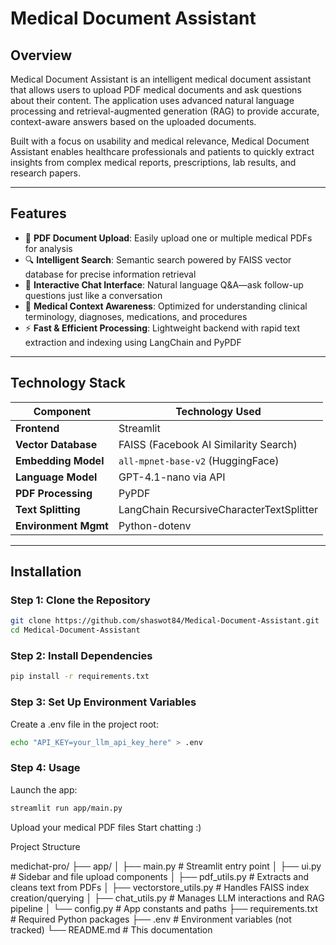 # Medical Document Assistant

## Overview

Medical Document Assistant is an intelligent medical document assistant that allows users to upload PDF medical documents and ask questions about their content. The application uses advanced natural language processing and retrieval-augmented generation (RAG) to provide accurate, context-aware answers based on the uploaded documents.

Built with a focus on usability and medical relevance, Medical Document Assistant enables healthcare professionals and patients to quickly extract insights from complex medical reports, prescriptions, lab results, and research papers.

---

## Features

- 📁 **PDF Document Upload**: Easily upload one or multiple medical PDFs for analysis  
- 🔍 **Intelligent Search**: Semantic search powered by FAISS vector database for precise information retrieval  
- 💬 **Interactive Chat Interface**: Natural language Q&A—ask follow-up questions just like a conversation  
- 🏥 **Medical Context Awareness**: Optimized for understanding clinical terminology, diagnoses, medications, and procedures  
- ⚡ **Fast & Efficient Processing**: Lightweight backend with rapid text extraction and indexing using LangChain and PyPDF  

---

## Technology Stack

| Component               | Technology Used                          |
|------------------------|------------------------------------------|
| **Frontend**           | Streamlit                                |
| **Vector Database**    | FAISS (Facebook AI Similarity Search)     |
| **Embedding Model**    | `all-mpnet-base-v2` (HuggingFace)         |
| **Language Model**     | GPT-4.1-nano via  API               |
| **PDF Processing**     | PyPDF                                      |
| **Text Splitting**     | LangChain RecursiveCharacterTextSplitter  |
| **Environment Mgmt**   | Python-dotenv                            |

---

## Installation

### Step 1: Clone the Repository
```bash
git clone https://github.com/shaswot84/Medical-Document-Assistant.git
cd Medical-Document-Assistant
```
### Step 2: Install Dependencies
```bash
pip install -r requirements.txt
```
### Step 3: Set Up Environment Variables
Create a .env file in the project root:
```bash
echo "API_KEY=your_llm_api_key_here" > .env
```
### Step 4: Usage
Launch the app:
```bash
streamlit run app/main.py
```
Upload your medical PDF files
Start chatting :) 

Project Structure

medichat-pro/
├── app/
│   ├── main.py              # Streamlit entry point
│   ├── ui.py                # Sidebar and file upload components
│   ├── pdf_utils.py         # Extracts and cleans text from PDFs
│   ├── vectorstore_utils.py # Handles FAISS index creation/querying
│   ├── chat_utils.py        # Manages LLM interactions and RAG pipeline
│   └── config.py            # App constants and paths
├── requirements.txt         # Required Python packages
├── .env                     # Environment variables (not tracked)
└── README.md                # This documentation





